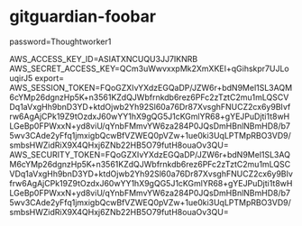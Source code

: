 # gitguardian-foobar

password=Thoughtworker1

AWS_ACCESS_KEY_ID=ASIATXNCUQU3JJ7IKNRB
AWS_SECRET_ACCESS_KEY=QCm3uWwvxxpMk2XmXKEI+qGihskpr7UJLouqirJ5
export=
AWS_SESSION_TOKEN=FQoGZXIvYXdzEGQaDP/JZW6r+bdN9Mel1SL3AQM6cYMp26dgnzHp5K+n3561KZdQJWbfrnkdb6rez6PFc2zTztC2mu1mLQSCVDq1aVxgHh9bnD3YD+ktdOjwb2Yh92Sl60a76Dr87XvsghFNUCZ2cx6y9BIvfrw6AgAjCPk19Z9tOzdxJ60wYY1hX9gQG5J1cKGmlYR68+gYEJPuDjti1t8wHLGeBp0FPWxxN+yd8viU/qYnbFMmvYW6za284P0JQsDmHBnlNBmHD8/b75wv3CAde2yFfq1jmxigbQcwBfVZWEQ0pVZw+1ue0ki3UqLPTMpRBO3VD9/smbsHWZidRiX9X4QHxj6ZNb22HB5O79futH8ouaOv3QU=
AWS_SECURITY_TOKEN=FQoGZXIvYXdzEGQaDP/JZW6r+bdN9Mel1SL3AQM6cYMp26dgnzHp5K+n3561KZdQJWbfrnkdb6rez6PFc2zTztC2mu1mLQSCVDq1aVxgHh9bnD3YD+ktdOjwb2Yh92Sl60a76Dr87XvsghFNUCZ2cx6y9BIvfrw6AgAjCPk19Z9tOzdxJ60wYY1hX9gQG5J1cKGmlYR68+gYEJPuDjti1t8wHLGeBp0FPWxxN+yd8viU/qYnbFMmvYW6za284P0JQsDmHBnlNBmHD8/b75wv3CAde2yFfq1jmxigbQcwBfVZWEQ0pVZw+1ue0ki3UqLPTMpRBO3VD9/smbsHWZidRiX9X4QHxj6ZNb22HB5O79futH8ouaOv3QU=

